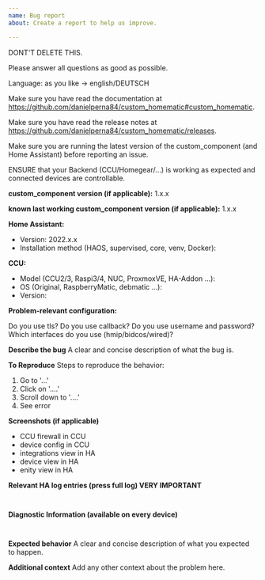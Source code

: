 ```yaml
---
name: Bug report
about: Create a report to help us improve.

---
```


DONT'T DELETE THIS.

Please answer all questions as good as possible.

Language: as you like -> english/DEUTSCH 

Make sure you have read the documentation at https://github.com/danielperna84/custom_homematic#custom_homematic.

Make sure you have read the release notes at https://github.com/danielperna84/custom_homematic/releases. 

Make sure you are running the latest version of the custom_component (and Home Assistant) before reporting an issue.

ENSURE that your Backend (CCU/Homegear/...) is working as expected and connected devices are controllable.


**custom_component version (if applicable):**
1.x.x

**known last working custom_component version (if applicable):**
1.x.x

**Home Assistant:**
- Version: 2022.x.x
- Installation method (HAOS, supervised, core, venv, Docker): 

**CCU:**
- Model (CCU2/3, Raspi3/4, NUC, ProxmoxVE, HA-Addon ...):
- OS (Original, RaspberryMatic, debmatic ...):
- Version: 

**Problem-relevant configuration:**

Do you use tls?
Do you use callback?
Do you use username and password?
Which interfaces do you use (hmip/bidcos/wired)?

**Describe the bug**
A clear and concise description of what the bug is.

**To Reproduce**
Steps to reproduce the behavior:
1. Go to '...'
2. Click on '....'
3. Scroll down to '....'
4. See error

**Screenshots (if applicable)**
- CCU firewall in CCU
- device config in CCU
- integrations view in HA
- device view in HA
- enity view in HA

**Relevant HA log entries (press full log) VERY IMPORTANT**
```


```

**Diagnostic Information (available on every device)**
```


```

**Expected behavior**
A clear and concise description of what you expected to happen.

**Additional context**
Add any other context about the problem here.
